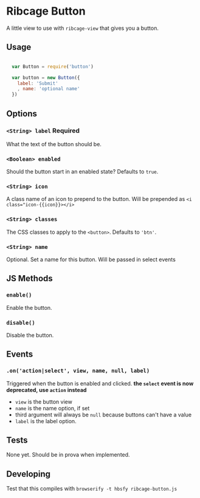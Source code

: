Ribcage Button
==============

A little view to use with `ribcage-view` that gives you a button.

## Usage

```javascript

  var Button = require('button')

  var button = new Button({
    label: 'Submit'
    , name: 'optional name'
  })

```

## Options

### `<String> label` **Required**
What the text of the button should be.

### `<Boolean> enabled`
Should the button start in an enabled state? Defaults to `true`.

### `<String> icon`
A class name of an icon to prepend to the button. Will be prepended as `<i class="icon-{{icon}}></i>`

### `<String> classes`
The CSS classes to apply to the `<button>`. Defaults to `'btn'`.

### `<String> name`
Optional. Set a name for this button. Will be passed in select events

## JS Methods

### `enable()`
Enable the button.

### `disable()`
Disable the button.

## Events

### `.on('action|select', view, name, null, label)`
Triggered when the button is enabled and clicked. **the `select` event is now deprecated, use `action` instead**

* `view` is the button view
* `name` is the name option, if set
* third argument will always be `null` because buttons can't have a value
* `label` is the label option.

## Tests
None yet. Should be in prova when implemented.

## Developing
Test that this compiles with `browserify -t hbsfy ribcage-button.js`
